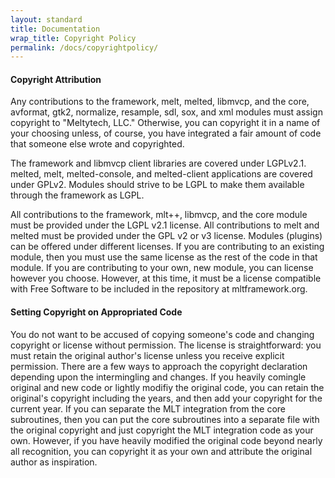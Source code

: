```yaml
---
layout: standard
title: Documentation
wrap_title: Copyright Policy
permalink: /docs/copyrightpolicy/
---
```


#### Copyright Attribution

Any contributions to the framework, melt, melted, libmvcp, and the core,
avformat, gtk2, normalize, resample, sdl, sox, and xml modules must
assign copyright to "Meltytech, LLC." Otherwise, you can copyright it in
a name of your choosing unless, of course, you have integrated a fair
amount of code that someone else wrote and copyrighted.

The framework and libmvcp client libraries are covered under LGPLv2.1.
melted, melt, melted-console, and melted-client applications are covered
under GPLv2. Modules should strive to be LGPL to make them available
through the framework as LGPL.

All contributions to the framework, mlt++, libmvcp, and the core module
must be provided under the LGPL v2.1 license. All contributions to melt
and melted must be provided under the GPL v2 or v3 license. Modules
(plugins) can be offered under different licenses. If you are
contributing to an existing module, then you must use the same license
as the rest of the code in that module. If you are contributing to your
own, new module, you can license however you choose. However, at this
time, it must be a license compatible with Free Software to be included
in the repository at mltframework.org.

#### Setting Copyright on Appropriated Code

You do not want to be accused of copying someone's code and changing
copyright or license without permission. The license is straightforward:
you must retain the original author's license unless you receive
explicit permission. There are a few ways to approach the copyright
declaration depending upon the intermingling and changes. If you heavily
comingle original and new code or lightly modifiy the original code, you
can retain the original's copyright including the years, and then add
your copyright for the current year. If you can separate the MLT
integration from the core subroutines, then you can put the core
subroutines into a separate file with the original copyright and just
copyright the MLT integration code as your own. However, if you have
heavily modified the original code beyond nearly all recognition, you
can copyright it as your own and attribute the original author as
inspiration.
